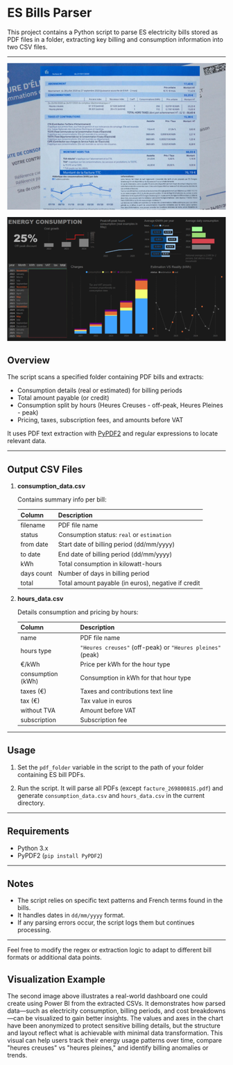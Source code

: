# ES Bills Parser

This project contains a Python script to parse ES electricity bills stored as PDF files in a folder, extracting key billing and consumption information into two CSV files.

---

![ES Bill Template](es-bill-template.png)

![Real World Example](real-world-example.png)

## Overview

The script scans a specified folder containing PDF bills and extracts:

- Consumption details (real or estimated) for billing periods
- Total amount payable (or credit)
- Consumption split by hours (Heures Creuses - off-peak, Heures Pleines - peak)
- Pricing, taxes, subscription fees, and amounts before VAT

It uses PDF text extraction with [PyPDF2](https://pypi.org/project/PyPDF2/) and regular expressions to locate relevant data.

---

## Output CSV Files

1. **consumption_data.csv**

   Contains summary info per bill:

   | Column      | Description                             |
   | ----------- | ------------------------------------- |
   | filename    | PDF file name                         |
   | status      | Consumption status: `real` or `estimation` |
   | from date   | Start date of billing period (dd/mm/yyyy) |
   | to date     | End date of billing period (dd/mm/yyyy) |
   | kWh        | Total consumption in kilowatt-hours    |
   | days count  | Number of days in billing period       |
   | total       | Total amount payable (in euros), negative if credit |

2. **hours_data.csv**

   Details consumption and pricing by hours:

   | Column          | Description                            |
   | --------------- | ------------------------------------ |
   | name            | PDF file name                        |
   | hours type      | `"Heures creuses"` (off-peak) or `"Heures pleines"` (peak) |
   | €/kWh           | Price per kWh for the hour type       |
   | consumption (kWh)| Consumption in kWh for that hour type |
   | taxes (€)       | Taxes and contributions text line    |
   | tax (€)         | Tax value in euros                    |
   | without TVA     | Amount before VAT                     |
   | subscription    | Subscription fee                     |

---

## Usage

1. Set the `pdf_folder` variable in the script to the path of your folder containing ES bill PDFs.

2. Run the script. It will parse all PDFs (except `facture_26980081S.pdf`) and generate `consumption_data.csv` and `hours_data.csv` in the current directory.

---

## Requirements

- Python 3.x
- PyPDF2 (`pip install PyPDF2`)

---

## Notes

- The script relies on specific text patterns and French terms found in the bills.
- It handles dates in `dd/mm/yyyy` format.
- If any parsing errors occur, the script logs them but continues processing.

---

Feel free to modify the regex or extraction logic to adapt to different bill formats or additional data points.

## Visualization Example

The second image above illustrates a real-world dashboard one could create using Power BI from the extracted CSVs. It demonstrates how parsed data—such as electricity consumption, billing periods, and cost breakdowns—can be visualized to gain better insights. The values and axes in the chart have been anonymized to protect sensitive billing details, but the structure and layout reflect what is achievable with minimal data transformation. This visual can help users track their energy usage patterns over time, compare "heures creuses" vs "heures pleines," and identify billing anomalies or trends.